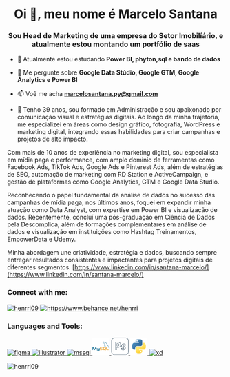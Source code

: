 <h1 align="center">Oi 👋, meu nome é Marcelo Santana</h1>
<h3 align="center">Sou Head de Marketing de uma empresa do Setor Imobilíário, e atualmente estou montando um portfólio de saas</h3>

- 🌱 Atualmente estou estudando **Power BI, phyton,sql e bando de dados**

- 💬 Me pergunte sobre **Google Data Stúdio, Google GTM, Google Analytics e Power BI**

- 📫 Voê me acha **marcelosantana.py@gmail.com**

- 📄 Tenho 39 anos, sou formado em Administração e sou apaixonado por comunicação visual e estratégias digitais. Ao longo da minha trajetória, me especializei em áreas como design gráfico, fotografia, WordPress e marketing digital, integrando essas habilidades para criar campanhas e projetos de alto impacto.

Com mais de 10 anos de experiência no marketing digital, sou especialista em mídia paga e performance, com amplo domínio de ferramentas como Facebook Ads, TikTok Ads, Google Ads e Pinterest Ads, além de estratégias de SEO, automação de marketing com RD Station e ActiveCampaign, e gestão de plataformas como Google Analytics, GTM e Google Data Studio.

Reconhecendo o papel fundamental da análise de dados no sucesso das campanhas de mídia paga, nos últimos anos, foquei em expandir minha atuação como Data Analyst, com expertise em Power BI e visualização de dados. Recentemente, concluí uma pós-graduação em Ciência de Dados pela Descomplica, além de formações complementares em análise de dados e visualização em instituições como Hashtag Treinamentos, EmpowerData e Udemy.

Minha abordagem une criatividade, estratégia e dados, buscando sempre entregar resultados consistentes e impactantes para projetos digitais de diferentes segmentos. [https://www.linkedin.com/in/santana-marcelo/](https://www.linkedin.com/in/santana-marcelo/)

<h3 align="left">Connect with me:</h3>
<p align="left">
<a href="https://instagram.com/henrri09" target="blank"><img align="center" src="https://raw.githubusercontent.com/rahuldkjain/github-profile-readme-generator/master/src/images/icons/Social/instagram.svg" alt="henrri09" height="30" width="40" /></a>
<a href="https://www.behance.net/https://www.behance.net/henrri" target="blank"><img align="center" src="https://raw.githubusercontent.com/rahuldkjain/github-profile-readme-generator/master/src/images/icons/Social/behance.svg" alt="https://www.behance.net/henrri" height="30" width="40" /></a>
</p>

<h3 align="left">Languages and Tools:</h3>
<p align="left"> <a href="https://www.figma.com/" target="_blank" rel="noreferrer"> <img src="https://www.vectorlogo.zone/logos/figma/figma-icon.svg" alt="figma" width="40" height="40"/> </a> <a href="https://www.adobe.com/in/products/illustrator.html" target="_blank" rel="noreferrer"> <img src="https://www.vectorlogo.zone/logos/adobe_illustrator/adobe_illustrator-icon.svg" alt="illustrator" width="40" height="40"/> </a> <a href="https://www.microsoft.com/en-us/sql-server" target="_blank" rel="noreferrer"> <img src="https://www.svgrepo.com/show/303229/microsoft-sql-server-logo.svg" alt="mssql" width="40" height="40"/> </a> <a href="https://www.mysql.com/" target="_blank" rel="noreferrer"> <img src="https://raw.githubusercontent.com/devicons/devicon/master/icons/mysql/mysql-original-wordmark.svg" alt="mysql" width="40" height="40"/> </a> <a href="https://www.photoshop.com/en" target="_blank" rel="noreferrer"> <img src="https://raw.githubusercontent.com/devicons/devicon/master/icons/photoshop/photoshop-line.svg" alt="photoshop" width="40" height="40"/> </a> <a href="https://www.python.org" target="_blank" rel="noreferrer"> <img src="https://raw.githubusercontent.com/devicons/devicon/master/icons/python/python-original.svg" alt="python" width="40" height="40"/> </a> <a href="https://www.adobe.com/products/xd.html" target="_blank" rel="noreferrer"> <img src="https://cdn.worldvectorlogo.com/logos/adobe-xd.svg" alt="xd" width="40" height="40"/> </a> </p>

<p><img align="center" src="https://github-readme-stats.vercel.app/api/top-langs?username=henrri09&show_icons=true&locale=en&layout=compact" alt="henrri09" /></p>


<!--
**Henrri09/henrri09** is a ✨ _special_ ✨ repository because its `README.md` (this file) appears on your GitHub profile.

Here are some ideas to get you started:

- 🔭 I’m currently working on ...
- 🌱 I’m currently learning ...
- 👯 I’m looking to collaborate on ...
- 🤔 I’m looking for help with ...
- 💬 Ask me about ...
- 📫 How to reach me: ...
- 😄 Pronouns: ...
- ⚡ Fun fact: ...
-->

